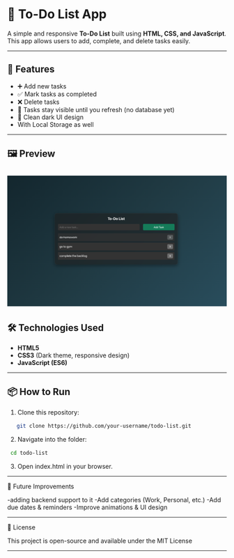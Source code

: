 # 📝 To-Do List App

A simple and responsive **To-Do List** built using **HTML, CSS, and JavaScript**.  
This app allows users to add, complete, and delete tasks easily.

---

## 🚀 Features

- ➕ Add new tasks
- ✅ Mark tasks as completed
- ❌ Delete tasks
- 💾 Tasks stay visible until you refresh (no database yet)
- 🎨 Clean dark UI design
- With Local Storage as well

---

## 🖼️ Preview

## ![App Screenshot](screenshot.png)

## 🛠️ Technologies Used

- **HTML5**
- **CSS3** (Dark theme, responsive design)
- **JavaScript (ES6)**

---

## 📦 How to Run

1. Clone this repository:

```bash
   git clone https://github.com/your-username/todo-list.git
```

2. Navigate into the folder:

```bash
 cd todo-list
```

3. Open index.html in your browser.

---

🌟 Future Improvements

-adding backend support to it
-Add categories (Work, Personal, etc.)
-Add due dates & reminders
-Improve animations & UI design

---

📜 License

This project is open-source and available under the MIT License

---

